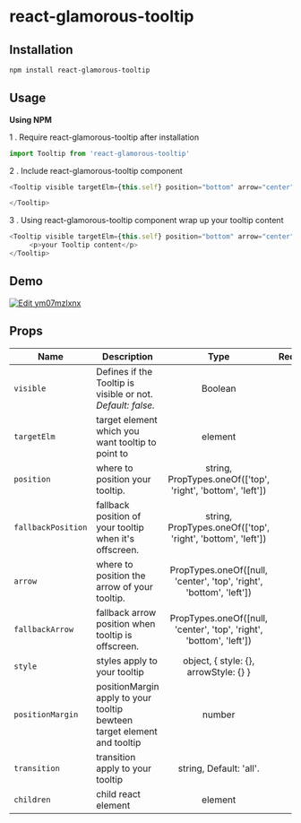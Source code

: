 # react-glamorous-tooltip

## Installation
```sh
npm install react-glamorous-tooltip
```
## Usage
**Using NPM**

1 . Require react-glamorous-tooltip after installation

```js
import Tooltip from 'react-glamorous-tooltip'
```
2 . Include react-glamorous-tooltip component
```js
<Tooltip visible targetElm={this.self} position="bottom" arrow="center" >

</Tooltip>
```
3 . Using react-glamorous-tooltip component wrap up your tooltip content
```js
<Tooltip visible targetElm={this.self} position="bottom" arrow="center" >
     <p>your Tooltip content</p>
</Tooltip>
```
## Demo

[![Edit ym07mzlxnx](https://codesandbox.io/static/img/play-codesandbox.svg)](https://codesandbox.io/s/ym07mzlxnx)

## Props

| Name | Description | Type | Required |
| --- | --- | :---: | :---: |
| `visible` | Defines if the Tooltip is visible or not. <br> *Default: false.* | Boolean |  |
| `targetElm` | target element which you want tooltip to point to| element | ✅ |
| `position` | where to position your tooltip. | string, PropTypes.oneOf(['top', 'right', 'bottom', 'left']) |  |
| `fallbackPosition` | fallback position of your tooltip when it's offscreen. | string, PropTypes.oneOf(['top', 'right', 'bottom', 'left'])  |  |
| `arrow` |where to position the arrow of your tooltip. | PropTypes.oneOf([null, 'center', 'top', 'right', 'bottom', 'left']) | |
| `fallbackArrow` |fallback arrow position when tooltip is offscreen. | PropTypes.oneOf([null, 'center', 'top', 'right', 'bottom', 'left']) | |
| `style` |styles apply to your tooltip  | object, { style: {}, arrowStyle: {} }  | |
| `positionMargin` |positionMargin apply to your tooltip bewteen target element and tooltip  | number  | |
| `transition` |transition apply to your tooltip  | string, Default: 'all'.    | |
| `children` | child react element | element | ✅ |
